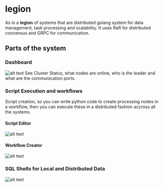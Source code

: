 # legion

As in a **legion** of systems that are distributed golang system for data management, task processing and scalability. It uses Raft for distributed concensus and GRPC for communication.


## Parts of the system

### Dashboard
![alt text](https://i.imgur.com/yBc8Pit.png)
See Cluster Status, what nodes are online, who is the leader and what are the communication ports.

### Script Execution and workflows
Script creation, so you can write python code to create processing nodes in a workflow, then you can execute these in a distributed fashion accross all the systems.

#### Script Editor
![alt text](https://i.imgur.com/v0klRQX.png)

#### Workflow Creator
![alt text](https://i.imgur.com/4GIqs6N.png)

### SQL Shells for Local and Distributed Data
![alt text](https://i.imgur.com/FwQtX68.png)
